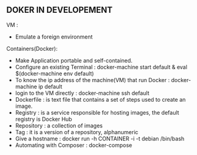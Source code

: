 DOKER IN DEVELOPEMENT
-----------------------
VM :
- Emulate a foreign environment

Containers(Docker):
- Make Application portable and self-contained.
- Configure an existing Terminal : docker-machine start default & eval $(docker-machine env default)
- To know the ip address of the machine(VM) that run Docker : docker-machine ip default
- login to the VM directly : docker-machine ssh default
- Dockerfile : is text file that contains a set of steps used to create an image.
- Registry : is a service responsible for hosting images, the default registry is Docker Hub
- Repository : a collection of images
- Tag : it is a version of a repository, alphanumeric
- Give a hostname : docker run -h CONTAINER -i -t debian /bin/bash
- Automating with Composer : docker-compose
